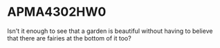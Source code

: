 # APMA4302HW0

Isn't it enough to see that a garden is beautiful without having to believe that there are fairies at the bottom of it too?
